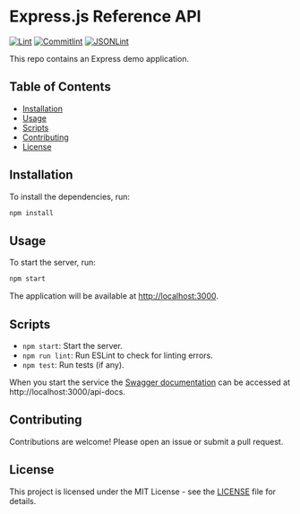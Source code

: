 # Express.js Reference API

[![Lint](https://github.com/ocrosby/express-reference-api/actions/workflows/lint.yml/badge.svg)](https://github.com/ocrosby/express-reference-api/actions/workflows/lint.yml)
[![Commitlint](https://github.com/ocrosby/express-reference-api/actions/workflows/commitlint.yml/badge.svg)](https://github.com/ocrosby/express-reference-api/actions/workflows/commitlint.yml)
[![JSONLint](https://github.com/ocrosby/express-reference-api/actions/workflows/jsonlint.yml/badge.svg)](https://github.com/ocrosby/express-reference-api/actions/workflows/jsonlint.yml)

This repo contains an Express demo application.

## Table of Contents

- [Installation](#installation)
- [Usage](#usage)
- [Scripts](#scripts)
- [Contributing](#contributing)
- [License](#license)

## Installation

To install the dependencies, run:

```sh
npm install
```

## Usage

To start the server, run:

```sh
npm start
```

The application will be available at [http://localhost:3000](http://localhost:3000).

## Scripts

- `npm start`: Start the server.
- `npm run lint`: Run ESLint to check for linting errors.
- `npm test`: Run tests (if any).

When you start the service the [Swagger documentation](http://localhost:3000/api-docs) can be accessed at http://localhost:3000/api-docs.

## Contributing

Contributions are welcome! Please open an issue or submit a pull request.

## License

This project is licensed under the MIT License - see the [LICENSE](LICENSE) file for details.
